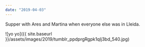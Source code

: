 ```yaml
---
date: "2019-04-03"
---
```


Supper with Ares and Martina when everyone else was in Lleida.

![yo yo]({{ site.baseurl }}/assets/images/2019/tumblr_ppdprgRgpk1qlj3bd_540.jpg)
